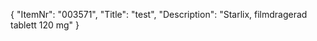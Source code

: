 {
  "ItemNr": "003571",
  "Title": "test",
  "Description": "Starlix, filmdragerad tablett 120 mg"
}